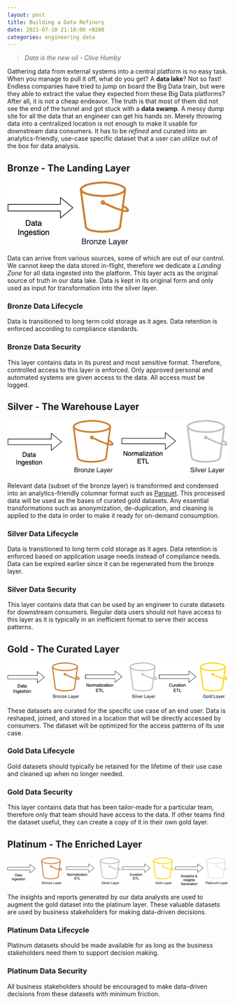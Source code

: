 ```yaml
---
layout: post
title: Building a Data Refinery
date: 2021-07-10 21:10:00 +0200
categories: engineering data
---
```

[bronze]: /assets/images/data-refinery/bronze.png
[silver]: /assets/images/data-refinery/silver.png
[gold]: /assets/images/data-refinery/gold.png
[platinum]: /assets/images/data-refinery/platinum.png

> _Data is the new oil - Clive Humby_

Gathering data from external systems into a central platform is no easy task. When you manage to pull it off, what do you get? A **data lake**? Not so fast!
Endless companies have tried to jump on board the Big Data train, but were they able to extract the value they expected from these Big Data platforms? After all, it is not a cheap endeavor. The truth is that most of them did not see the end of the tunnel and got stuck with a **data swamp**. A messy dump site for all the data that an engineer can get his hands on. Merely throwing data into a centralized location is not enough to make it usable for downstream data consumers. It has to be _refined_ and curated into an analytics-friendly, use-case specific dataset that a user can utilize out of the box for data analysis.

## Bronze - The Landing Layer

![Bronze diagram][bronze]

Data can arrive from various sources, some of which are out of our control. We cannot keep the data stored in-flight, therefore we dedicate a _Landing Zone_ for all data ingested into the platform. This layer acts as the original source of truth in our data lake. Data is kept in its original form and only used as input for transformation into the silver layer.

### Bronze Data Lifecycle

Data is transitioned to long term cold storage as it ages. Data retention is enforced according to compliance standards.

### Bronze Data Security

This layer contains data in its purest and most sensitive format. Therefore, controlled access to this layer is enforced. Only approved personal and automated systems are given access to the data. All access must be logged.

## Silver - The Warehouse Layer

![Silver diagram][silver]

Relevant data (subset of the bronze layer) is transformed and condensed into an analytics-friendly columnar format such as [Parquet](https://parquet.apache.org/). This processed data will be used as the bases of curated gold datasets. Any essential transformations such as anonymization, de-duplication, and cleaning is applied to the data in order to make it ready for on-demand consumption.

### Silver Data Lifecycle

Data is transitioned to long term cold storage as it ages. Data retention is enforced based on application usage needs instead of compliance needs. Data can be expired earlier since it can be regenerated from the bronze layer.

### Silver Data Security

This layer contains data that can be used by an engineer to curate datasets for downstream consumers. Regular data users should not have access to this layer as it is typically in an inefficient format to serve their access patterns.

## Gold - The Curated Layer

![Gold diagram][gold]

These datasets are curated for the specific use case of an end user. Data is reshaped, joined, and stored in a location that will be directly accessed by consumers. The dataset will be optimized for the access patterns of its use case.

### Gold Data Lifecycle

Gold datasets should typically be retained for the lifetime of their use case and cleaned up when no longer needed.

### Gold Data Security

This layer contains data that has been tailor-made for a particular team, therefore only that team should have access to the data. If other teams find the dataset useful, they can create a copy of it in their own gold layer.

## Platinum - The Enriched Layer

![Platinum diagram][platinum]

The insights and reports generated by our data analysts are used to augment the gold dataset into the platinum layer. These valuable datasets are used by business stakeholders for making data-driven decisions.

### Platinum Data Lifecycle

Platinum datasets should be made available for as long as the business stakeholders need them to support decision making.

### Platinum Data Security

All business stakeholders should be encouraged to make data-driven decisions from these datasets with minimum friction.
